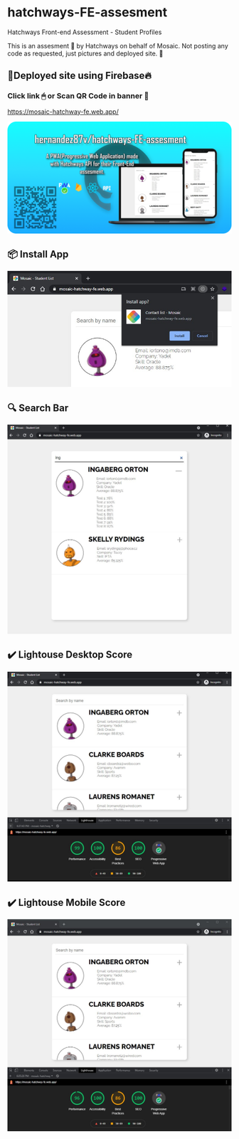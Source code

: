 # hatchways-FE-assesment

Hatchways Front-end Assessment - Student Profiles

This is an assesment 🧪 by Hatchways on behalf of Mosaic. Not posting any code as requested, just pictures and deployed site. 📃

## 🚀Deployed site using Firebase🔥

### Click link 🖱 or Scan QR Code in banner 📱

https://mosaic-hatchway-fe.web.app/

![Github Repo Banner for Hatchways Front-End assesment app](/public/images/Github-HatchwaysFE-Repo.png)

## 📦 Install App

![Install button](/public/images/webAppInstall.jpg)

## 🔍 Search Bar

![Search Bar](/public/images/searchBox.jpg)

## ✔️ Lightouse Desktop Score

![Lightouse Desktop Score](/public/images/Lighthouse-Desktop.jpg)

## ✔️ Lightouse Mobile Score

![Lightouse Mobile Score](/public/images/Lighthouse-Mobile.jpg)
